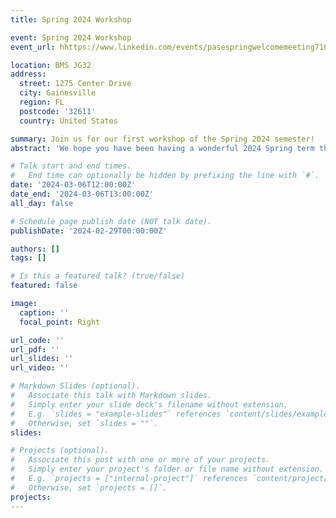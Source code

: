 ```yaml
---
title: Spring 2024 Workshop

event: Spring 2024 Workshop
event_url: hhttps://www.linkedin.com/events/pasespringwelcomemeeting7160652613753913344/

location: BMS JG32
address:
  street: 1275 Center Drive
  city: Gainesville
  region: FL
  postcode: '32611'
  country: United States

summary: Join us for our first workshop of the Spring 2024 semester!
abstract: 'We hope you have been having a wonderful 2024 Spring term thus far! Join us for our first workshop on effective communication strategies for public policy.'

# Talk start and end times.
#   End time can optionally be hidden by prefixing the line with `#`.
date: '2024-03-06T12:00:00Z'
date_end: '2024-03-06T13:00:00Z'
all_day: false

# Schedule page publish date (NOT talk date).
publishDate: '2024-02-29T00:00:00Z'

authors: []
tags: []

# Is this a featured talk? (true/false)
featured: false

image:
  caption: ''
  focal_point: Right

url_code: ''
url_pdf: ''
url_slides: ''
url_video: ''

# Markdown Slides (optional).
#   Associate this talk with Markdown slides.
#   Simply enter your slide deck's filename without extension.
#   E.g. `slides = "example-slides"` references `content/slides/example-slides.md`.
#   Otherwise, set `slides = ""`.
slides:

# Projects (optional).
#   Associate this post with one or more of your projects.
#   Simply enter your project's folder or file name without extension.
#   E.g. `projects = ["internal-project"]` references `content/project/deep-learning/index.md`.
#   Otherwise, set `projects = []`.
projects:
---
```


